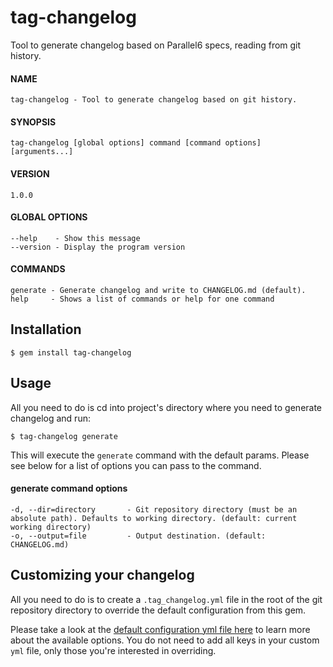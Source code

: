 # tag-changelog

Tool to generate changelog based on Parallel6 specs, reading from git history.

#### NAME
    tag-changelog - Tool to generate changelog based on git history.

#### SYNOPSIS
    tag-changelog [global options] command [command options] [arguments...]

#### VERSION
    1.0.0

#### GLOBAL OPTIONS
    --help    - Show this message
    --version - Display the program version

#### COMMANDS
    generate - Generate changelog and write to CHANGELOG.md (default).
    help     - Shows a list of commands or help for one command

## Installation

```
$ gem install tag-changelog
```

## Usage

All you need to do is cd into project's directory where you need to generate
changelog and run:

```
$ tag-changelog generate
```

This will execute the `generate` command with the default params.
Please see below for a list of options you can pass to the command.

#### generate command options
    -d, --dir=directory       - Git repository directory (must be an absolute path). Defaults to working directory. (default: current working directory)
    -o, --output=file         - Output destination. (default: CHANGELOG.md)


## Customizing your changelog
All you need to do is to create a `.tag_changelog.yml` file in the root of the
git repository directory to override the default configuration from this gem.

Please take a look at the [default configuration yml file here](lib/tag_changelog/templates/config.yml) to learn more about the available options. You do not need to add all keys in your
custom `yml` file, only those you're interested in overriding.
